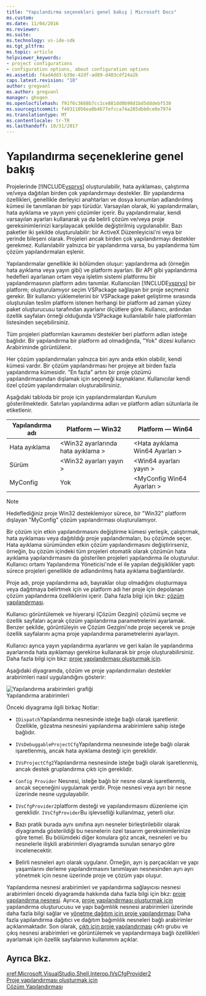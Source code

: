 ```yaml
---
title: "Yapılandırma seçenekleri genel bakış | Microsoft Docs"
ms.custom: 
ms.date: 11/04/2016
ms.reviewer: 
ms.suite: 
ms.technology: vs-ide-sdk
ms.tgt_pltfrm: 
ms.topic: article
helpviewer_keywords:
- project configurations
- configuration options, about configuration options
ms.assetid: f4ad4dd3-b39e-42df-ad89-d403cdf24a2b
caps.latest.revision: "10"
author: gregvanl
ms.author: gregvanl
manager: ghogen
ms.openlocfilehash: f91f6c3668b7cc1ce881dd0b98d1bd5dddebf530
ms.sourcegitcommit: f40311056ea0b4677efcca74a285dbb0ce0e7974
ms.translationtype: MT
ms.contentlocale: tr-TR
ms.lasthandoff: 10/31/2017
---
```

# <a name="configuration-options-overview"></a>Yapılandırma seçeneklerine genel bakış
Projelerinde [!INCLUDE[vsprvs](../../code-quality/includes/vsprvs_md.md)] oluşturulabilir, hata ayıklaması, çalıştırma ve/veya dağıtılan birden çok yapılandırmayı destekler. Bir yapılandırma özellikleri, genellikle derleyici anahtarları ve dosya konumları adlandırılmış kümesi ile tanımlanan bir yapı türüdür. Varsayılan olarak, iki yapılandırmaları, hata ayıklama ve yayın yeni çözümler içerir. Bu yapılandırmalar, kendi varsayılan ayarları kullanarak ya da belirli çözüm ve/veya proje gereksinimlerinizi karşılayacak şekilde değiştirilmiş uygulanabilir. Bazı paketler iki şekilde oluşturulabilir: bir ActiveX Düzenleyicisi'ni veya bir yerinde bileşeni olarak. Projeleri ancak birden çok yapılandırmayı destekler gerekmez. Kullanılabilir yalnızca bir yapılandırma varsa, bu yapılandırma tüm çözüm yapılandırmaları eşlenir.  
  
 Yapılandırmalar genellikle iki bölümden oluşur: yapılandırma adı (örneğin hata ayıklama veya yayın gibi) ve platform ayarları. Bir API gibi yapılandırma hedefleri ayarlanan ortam veya işletim sistemi platformu bir yapılandırmasının platform adını tanımlar. Kullanıcıları [!INCLUDE[vsprvs](../../code-quality/includes/vsprvs_md.md)] bir platform; oluşturulamıyor seçim VSPackage sağlayan bir proje seçmeniz gerekir. Bir kullanıcı yüklemelerini bir VSPackage paket geliştirme sırasında oluşturulan teslim platform istenen herhangi bir platform ad zaman yüzey paket oluşturucusu tarafından ayarlanır ölçütlere göre. Kullanıcı, ardından özellik sayfaları örneği olduğunda VSPackage kullanılabilir hale platformları listesinden seçebilirsiniz.  
  
 Tüm projeleri platformları kavramını destekler beri platform adları isteğe bağlıdır. Bir yapılandırma bir platform ad olmadığında, "Yok" dizesi kullanıcı Arabiriminde görüntülenir.  
  
 Her çözüm yapılandırmaları yalnızca biri aynı anda etkin olabilir, kendi kümesi vardır. Bir çözüm yapılandırması her projeye ait birden fazla yapılandırma kümesidir. "En fazla" artını bir proje çözümü yapılandırmasından dışlamak için seçeneği kaynaklanır. Kullanıcılar kendi özel çözüm yapılandırmaları oluşturabilirsiniz.  
  
 Aşağıdaki tabloda bir proje için yapılandırmalardan Kurulum gösterilmektedir. Satırları yapılandırma adları ve platform adları sütunlarla ile etiketlenir.  
  
|Yapılandırma adı|Platform — Win32|Platform — Win64|  
|------------------------|----------------------|----------------------|  
|Hata ayıklama|\<Win32 ayarlarında hata ayıklama >|\<Hata ayıklama Win64 Ayarları >|  
|Sürüm|\<Win32 ayarları yayın >|\<Win64 ayarları yayın >|  
|MyConfig|Yok|\<MyConfig Win64 Ayarları >|  
  
> [!NOTE]
>  Hedeflediğiniz proje Win32 desteklemiyor sürece, bir "Win32" platform dışlayan "MyConfig" çözüm yapılandırması oluşturulamıyor.  
  
 Bir çözüm için etkin yapılandırmasını değiştirme kümesi yerleşik, çalıştırmak, hata ayıklaması veya dağıtıldığı proje yapılandırmaları, bu çözümde seçer. Hata ayıklama sürümünden etkin çözüm yapılandırmasını değiştirirseniz, örneğin, bu çözüm içindeki tüm projeleri otomatik olarak çözümün hata ayıklama yapılandırmasını da gösterilen projeleri yapılandırma ile oluşturulur. Kullanıcı ortamı Yapılandırma Yöneticisi'nde el ile yapılan değişiklikler yaptı sürece projeleri genellikle de adlandırılmış hata ayıklama bağlantılardır.  
  
 Proje adı, proje yapılandırma adı, bayraklar olup olmadığını oluşturmaya veya dağıtmaya belirtmek için ve platform adı her proje için depolanan çözüm yapılandırma özelliklerini içerir. Daha fazla bilgi için bkz: [çözüm yapılandırması](../../extensibility/internals/solution-configuration.md).  
  
 Kullanıcı görüntülemek ve hiyerarşi (Çözüm Gezgini) çözümü seçme ve özellik sayfaları açarak çözüm yapılandırma parametrelerini ayarlamak. Benzer şekilde, görüntüleyin ve Çözüm Gezgini'nde proje seçerek ve proje özellik sayfalarını açma proje yapılandırma parametrelerini ayarlayın.  
  
 Kullanıcı ayrıca yayın yapılandırma ayarlarını ve geri kalan ile yapılandırma ayarlarında hata ayıklamayı gerekirse kullanarak bir proje oluşturabilirsiniz. Daha fazla bilgi için bkz: [proje yapılandırması oluşturmak için](../../extensibility/internals/project-configuration-for-building.md).  
  
 Aşağıdaki diyagramda, çözüm ve proje yapılandırmaları destekler arabirimleri nasıl uygulandığını gösterir:  
  
 ![Yapılandırma arabirimleri grafiği](../../extensibility/internals/media/vsconfiginterfaces.gif "vsConfigInterfaces")  
Yapılandırma arabirimleri  
  
 Önceki diyagrama ilgili birkaç Notlar:  
  
-   `IDispatch`Yapılandırma nesnesinde isteğe bağlı olarak işaretlenir. Özellikle, gözatma nesnesini yapılandırma arabirimlere sahip isteğe bağlıdır.  
  
-   `IVsDebuggableProjectCfg`Yapılandırma nesnesinde isteğe bağlı olarak işaretlenmiş, ancak hata ayıklama desteği için gereklidir.  
  
-   `IVsProjectCfg2`Yapılandırma nesnesinde isteğe bağlı olarak işaretlenmiş, ancak destek gruplandırma çıktı için gereklidir.  
  
-   `Config Provider` Nesnesi, isteğe bağlı bir nesne olarak işaretlenmiş, ancak seçeneğini uygulamak yerdir. Proje nesnesi veya ayrı bir nesne üzerinde nesne uygulayabilir.  
  
-   `IVsCfgProvider2`platform desteği ve yapılandırmasını düzenleme için gereklidir. `IVsCfgProvider`Bu işlevselliği kullanılmaz, yeterli olur.  
  
-   Bazı pratik burada aynı sınıfına ayrı nesneler birleştirilebilir olarak diyagramda gösterildiği bu nesnelerin özel tasarım gereksinimlerinize göre temel. Bu bölümdeki diğer konulara göz ancak, nesneleri ve bu nesnelerle ilişkili arabirimleri diyagramda sunulan senaryo göre incelenecektir.  
  
-   Belirli nesneleri ayrı olarak uygulanır. Örneğin, ayrı iş parçacıkları ve yapı yaşamlarını derleme yapılandırmasını tanımlayan nesnesinden ayrı ayrı yönetmek için nesne üzerinde proje ve çözüm yapı oluşur.  
  
 Yapılandırma nesnesi arabirimleri ve yapılandırma sağlayıcısı nesnesi arabirimleri önceki diyagramda hakkında daha fazla bilgi için bkz: [proje yapılandırma nesnesi](../../extensibility/internals/project-configuration-object.md). Ayrıca, [proje yapılandırması oluşturmak için](../../extensibility/internals/project-configuration-for-building.md) yapılandırma oluşturucusu ve yapı bağımlılık nesnesi arabirimleri üzerinde daha fazla bilgi sağlar ve [yönetme dağıtım için proje yapılandırması](../../extensibility/internals/project-configuration-for-managing-deployment.md) Daha fazla yapılandırma dağıtıcı ve dağıtım bağımlılık nesneleri bağlı arabirimler açıklanmaktadır. Son olarak, [çıktı için proje yapılandırması](../../extensibility/internals/project-configuration-for-output.md) çıktı grubu ve çıkış nesnesi arabirimleri ve görüntülemek ve yapılandırmaya bağlı özellikleri ayarlamak için özellik sayfalarının kullanımını açıklar.  
  
## <a name="see-also"></a>Ayrıca Bkz.  
 <xref:Microsoft.VisualStudio.Shell.Interop.IVsCfgProvider2>   
 [Proje yapılandırması oluşturmak için](../../extensibility/internals/project-configuration-for-building.md)   
 [Çözüm Yapılandırması](../../extensibility/internals/solution-configuration.md)